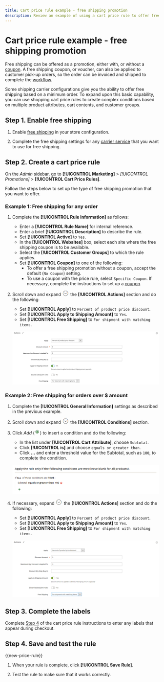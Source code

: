 ```yaml
---
title: Cart price rule example - free shipping promotion
description: Review an example of using a cart price rule to offer free shipping.
---
```

# Cart price rule example - free shipping promotion

Free shipping can be offered as a promotion, either with, or without a [coupon](price-rules-cart-coupon.md). A free shipping coupon, or voucher, can also be applied to customer pick-up orders, so the order can be invoiced and shipped to complete the [workflow](../stores-purchase/order-processing.md#order-workflow-and-processing).

Some shipping carrier configurations give you the ability to offer free shipping based on a minimum order. To expand upon this basic capability, you can use shopping cart price rules to create complex conditions based on multiple product attributes, cart contents, and customer groups.

## Step 1. Enable free shipping

1. Enable [free shipping](../stores-purchase/shipping-free.md) in your store configuration.

1. Complete the free shipping settings for any [carrier service](../stores-purchase/carriers.md) that you want to use for free shipping.

## Step 2. Create a cart price rule

On the _Admin_ sidebar, go to **[!UICONTROL Marketing]** > _[!UICONTROL Promotions]_ > **[!UICONTROL Cart Price Rules]**.

Follow the steps below to set up the type of free shipping promotion that you want to offer.

### Example 1: Free shipping for any order

1. Complete the **[!UICONTROL Rule Information]** as follows:

   - Enter a **[!UICONTROL Rule Name]** for internal reference.
   - Enter a brief **[!UICONTROL Description]** to describe the rule.
   - Set **[!UICONTROL Active]** to `Yes`.
   - In the **[!UICONTROL Websites]** box, select each site where the free shipping coupon is to be available.
   - Select the **[!UICONTROL Customer Groups]** to which the rule applies.
   - Set **[!UICONTROL Coupon]** to one of the following:
      - To offer a free shipping promotion without a coupon, accept the default (`No Coupon`) setting.
      - To use a coupon with the price rule, select `Specific Coupon`. If necessary, complete the instructions to set up a [coupon](price-rules-cart-coupon.md).

1. Scroll down and expand ![Expansion selector](../assets/icon-display-expand.png) the **[!UICONTROL Actions]** section and do the following:

   - Set **[!UICONTROL Apply]** to `Percent of product price discount`.
   - Set **[!UICONTROL Apply to Shipping Amount]** to `Yes`.
   - Set **[!UICONTROL Free Shipping]** to `For shipment with matching items`.

   ![Cart price rule - free shipping actions](./assets/free-shipping-actions.png)<!-- zoom -->

### Example 2: Free shipping for orders over $ amount

1. Complete the **[!UICONTROL General Information]** settings as described in the previous example.

1. Scroll down and expand ![Expansion selector](../assets/icon-display-expand.png) the **[!UICONTROL Conditions]** section.

1. Click _Add_ (![Add icon](../assets/icon-add-green-circle.png)) to insert a condition and do the following:

   - In the list under **[!UICONTROL Cart Attribute]**, choose `Subtotal`.
   - Click **[!UICONTROL is]** and choose `equals or greater than`.
   - Click **...** and enter a threshold value for the Subtotal, such as `100`, to complete the condition.

   ![Cart price rule - condition](./assets/free-shipping-condition1.png)<!-- zoom -->

1. If necessary, expand ![Expansion selector](../assets/icon-display-expand.png) the **[!UICONTROL Actions]** section and do the following:

   - Set **[!UICONTROL Apply]** to `Percent of product price discount`.
   - Set **[!UICONTROL Apply to Shipping Amount]** to `Yes`.
   - Set **[!UICONTROL Free Shipping]** to `For shipment with matching items`.

   ![Cart price rule - free shipping actions](./assets/free-shipping-actions-example2.png)<!-- zoom -->

## Step 3. Complete the labels

Complete [Step 4](price-rules-cart.md) of the cart price rule instructions to enter any labels that appear during checkout.

## Step 4. Save and test the rule

{{new-price-rule}}

1. When your rule is complete, click **[!UICONTROL Save Rule]**.

1. Test the rule to make sure that it works correctly.
